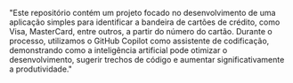 "Este repositório contém um projeto focado no desenvolvimento de uma aplicação simples para identificar a bandeira de cartões de crédito, como Visa, MasterCard, entre outros, a partir do número do cartão. Durante o processo, utilizamos o GitHub Copilot como assistente de codificação, demonstrando como a inteligência artificial pode otimizar o desenvolvimento, sugerir trechos de código e aumentar significativamente a produtividade."
